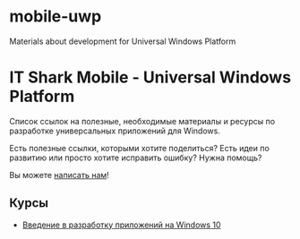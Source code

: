 # mobile-uwp
Materials about development for Universal Windows Platform


# IT Shark Mobile - Universal Windows Platform
Список ссылок на полезные, необходимые материалы и ресурсы по разработке универсальных приложений для Windows.

Есть полезные ссылки, которыми хотите поделиться? Есть идеи по развитию или просто хотите исправить ошибку? Нужна помощь?

Вы можете [написать нам](https://github.com/it-shark-pro/mobile-uwp/issues/new)!

## Курсы
- [Введение в разработку приложений на Windows 10](https://mva.microsoft.com/ru/training-courses/-windows-10-15867?l=te9X0gf7B_5605192797)
